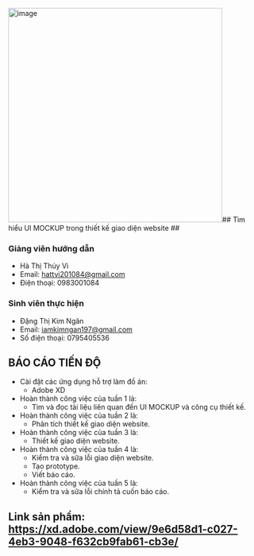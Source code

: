<img width="431" alt="image" src="https://github.com/dangngan123/csn-da21ttc-dangthikimngan-uimockup-adobexd/assets/92629952/7f20ee8a-6a6a-41a7-8eaf-f8e05ce5c553">## Tìm hiểu UI MOCKUP trong thiết kế giao diện website ##
### Giảng viên hướng dẫn ###
  - Hà Thị Thúy Vi
  - Email: hattvi201084@gmail.com
  - Điện thoại: 0983001084
### Sinh viên thực hiện ###
  - Đặng Thị Kim Ngân
  - Email: iamkimngan197@gmail.com
  - Số điện thoại: 0795405536
## BÁO CÁO TIẾN ĐỘ ##
- Cài đặt các ứng dụng hỗ trợ làm đồ án:
  + Adobe XD
- Hoàn thành công việc của tuần 1 là:
  + Tìm và đọc tài liệu liên quan đến UI MOCKUP và công cụ thiết kế.
- Hoàn thành công việc của tuần 2 là:
  + Phân tích thiết kế giao diện website.
- Hoàn thành công việc của tuần 3 là:
  + Thiết kế giao diện website.
- Hoàn thành công việc của tuần 4 là:
   + Kiểm tra và sữa lỗi giao diện website.
   + Tạo prototype.
   + Viết báo cáo.
- Hoàn thành công việc của tuần 5 là:
   + Kiểm tra và sữa lỗi chính tả cuốn báo cáo.
## Link sản phẩm: https://xd.adobe.com/view/9e6d58d1-c027-4eb3-9048-f632cb9fab61-cb3e/
    



